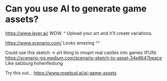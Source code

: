 # Can you use AI to generate game assets?


https://www.layer.ai/
WOW. ^ Upload your art and it'll create variations.


https://www.scenario.com/
Looks amazing ^^


Could use this sketch -> art thing to imoprt real castles into games (FUN) 
https://scenario-gg.medium.com/scenario-sketch-to-asset-34e8647beace
Like salzburg hohenfestung 


Try this out...
https://www.rosebud.ai/ai-game-assets
